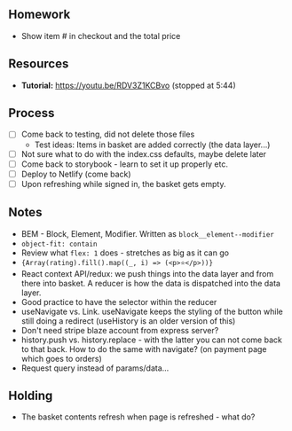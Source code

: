 ## Homework

- Show item # in checkout and the total price

## Resources

- **Tutorial:** https://youtu.be/RDV3Z1KCBvo (stopped at 5:44)

## Process

- [ ] Come back to testing, did not delete those files
  - Test ideas: Items in basket are added correctly (the data layer...)
- [ ] Not sure what to do with the index.css defaults, maybe delete later
- [ ] Come back to storybook - learn to set it up properly etc.
- [ ] Deploy to Netlify (come back)
- [ ] Upon refreshing while signed in, the basket gets empty.

## Notes

- BEM - Block, Element, Modifier. Written as `block__element--modifier`
- `object-fit: contain`
- Review what `flex: 1` does - stretches as big as it can go
- `{Array(rating).fill().map((_, i) => (<p>⭐</p>))}`
- React context API/redux: we push things into the data layer and from there into basket. A reducer is how the data is dispatched into the data layer.
- Good practice to have the selector within the reducer
- useNavigate vs. Link. useNavigate keeps the styling of the button while still doing a redirect (useHistory is an older version of this)
- Don't need stripe blaze account from express server?
- history.push vs. history.replace - with the latter you can not come back to that back. How to do the same with navigate? (on payment page which goes to orders)
- Request query instead of params/data...

## Holding

- The basket contents refresh when page is refreshed - what do?

